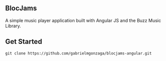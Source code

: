 ## BlocJams

A simple music player application built with Angular JS and the Buzz Music Library.

## Get Started

```
git clone https://github.com/gabrielmgonzaga/blocjams-angular.git
```
